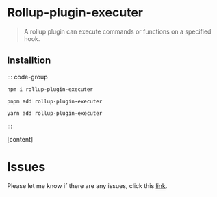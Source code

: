 # Rollup-plugin-executer

> A rollup plugin can execute commands or functions on a specified hook.

## Installtion

::: code-group

```[npm]
npm i rollup-plugin-executer
```

```[pnpm]
pnpm add rollup-plugin-executer
```

```[yarn]
yarn add rollup-plugin-executer
```

:::

[content]

# Issues

Please let me know if there are any issues, click this [link](https://github.com/savage181855/savage-libs/issues).
